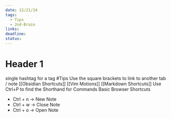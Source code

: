 ```yaml
---
date: 12/21/24
tags:
  - Tips
  - 2nd-Brain
links: 
deadline: 
status:
---
```

# Header 1
single hashtag for a tag
#Tips
Use the square brackets to link to another tab / note
[[Obsidian Shortcuts]]
[[Vim Motions]]
[[Markdown Shortcuts]]
Use Ctrl+P to find the Shorthand for Commands
Basic Browser Shortcuts
- Ctrl + n -> New Note 
- Ctrl + w -> Close Note
- Ctrl + o -> Open Note